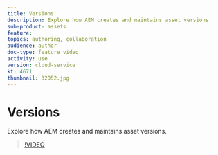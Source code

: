 ```yaml
---
title: Versions
description: Explore how AEM creates and maintains asset versions.
sub-product: assets
feature: 
topics: authoring, collaboration
audience: author
doc-type: feature video
activity: use
version: cloud-service
kt: 4671
thumbnail: 32052.jpg
---
```


# Versions

Explore how AEM creates and maintains asset versions.

>[!VIDEO](https://video.tv.adobe.com/v/32052/?quality=12&learn=on&hidetitle=true)
